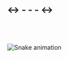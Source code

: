 ## <-> -  -  - <-> 
</br>
  
</br>

<div> 
 
  ![Snake animation](https://github.com/eagrundy/eagrundy/blob/output/github-contribution-grid-snake.svg)
 
</div>
